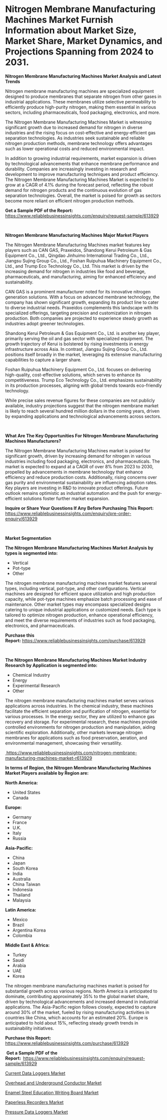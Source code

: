 <p><h1>Nitrogen Membrane Manufacturing Machines Market Furnish Information about Market Size, Market Share, Market Dynamics, and Projections Spanning from 2024 to 2031.</h1></p><p><strong>Nitrogen Membrane Manufacturing Machines Market Analysis and Latest Trends</strong></p>
<p><p>Nitrogen membrane manufacturing machines are specialized equipment designed to produce membranes that separate nitrogen from other gases in industrial applications. These membranes utilize selective permeability to efficiently produce high-purity nitrogen, making them essential in various sectors, including pharmaceuticals, food packaging, electronics, and more. </p><p>The Nitrogen Membrane Manufacturing Machines Market is witnessing significant growth due to increased demand for nitrogen in diverse industries and the rising focus on cost-effective and energy-efficient gas separation technologies. As industries seek sustainable and reliable nitrogen production methods, membrane technology offers advantages such as lower operational costs and reduced environmental impact.</p><p>In addition to growing industrial requirements, market expansion is driven by technological advancements that enhance membrane performance and durability. Companies are increasingly investing in research and development to improve manufacturing techniques and product efficiency. The Nitrogen Membrane Manufacturing Machines Market is expected to grow at a CAGR of 4.1% during the forecast period, reflecting the robust demand for nitrogen products and the continuous evolution of gas separation technologies. Overall, the market is poised for growth as sectors become more reliant on efficient nitrogen production methods.</p></p>
<p><strong>Get a Sample PDF of the Report:&nbsp;</strong> <a href="https://www.reliablebusinessinsights.com/enquiry/request-sample/613929?utm_campaign=60&utm_medium=2&utm_source=Github&utm_content=ia&utm_term=03102024&utm_id=nitrogen-membrane-manufacturing-machines">https://www.reliablebusinessinsights.com/enquiry/request-sample/613929</a></p>
<p>&nbsp;</p>
<p><strong>Nitrogen Membrane Manufacturing Machines Major Market Players</strong></p>
<p><p>The Nitrogen Membrane Manufacturing Machines market features key players such as CAN GAS, Praxeidos, Shandong Kerui Petroleum & Gas Equipment Co., Ltd., Qingdao Jinhuimo International Trading Co., Ltd., Jiangsu Sujing Group Co., Ltd., Foshan Ruipuhua Machinery Equipment Co., Ltd., and Trump Eco Technology Co., Ltd. This market is driven by the increasing demand for nitrogen in industries like food and beverage, pharmaceuticals, and manufacturing, aiming for enhanced efficiency and sustainability.</p><p>CAN GAS is a prominent manufacturer noted for its innovative nitrogen generation solutions. With a focus on advanced membrane technology, the company has shown significant growth, expanding its product line to cater to diverse industrial needs. Praxeidos complements this landscape with its specialized offerings, targeting precision and customization in nitrogen production. Both companies are projected to experience steady growth as industries adopt greener technologies.</p><p>Shandong Kerui Petroleum & Gas Equipment Co., Ltd. is another key player, primarily serving the oil and gas sector with specialized equipment. The growth trajectory of Kerui is bolstered by rising investments in energy infrastructure across Asia. In contrast, Jiangsu Sujing Group Co., Ltd. positions itself broadly in the market, leveraging its extensive manufacturing capabilities to capture a larger share. </p><p>Foshan Ruipuhua Machinery Equipment Co., Ltd. focuses on delivering high-quality, cost-effective solutions, which serves to enhance its competitiveness. Trump Eco Technology Co., Ltd. emphasizes sustainability in its production processes, aligning with global trends towards eco-friendly technology.</p><p>While precise sales revenue figures for these companies are not publicly available, industry projections suggest that the nitrogen membrane market is likely to reach several hundred million dollars in the coming years, driven by expanding applications and technological advancements across sectors.</p></p>
<p>&nbsp;</p>
<p><strong>What Are The Key Opportunities For Nitrogen Membrane Manufacturing Machines Manufacturers?</strong></p>
<p><p>The Nitrogen Membrane Manufacturing Machines market is poised for significant growth, driven by increasing demand for nitrogen in various industries including food packaging, electronics, and pharmaceuticals. The market is expected to expand at a CAGR of over 8% from 2023 to 2030, propelled by advancements in membrane technology that enhance efficiency and reduce production costs. Additionally, rising concerns over gas purity and environmental sustainability are influencing adoption rates. Key players are investing in R&D to innovate product offerings. Future outlook remains optimistic as industrial automation and the push for energy-efficient solutions foster further market expansion.</p></p>
<p><strong>Inquire or Share Your Questions If Any Before Purchasing This Report:</strong> <a href="https://www.reliablebusinessinsights.com/enquiry/pre-order-enquiry/613929?utm_campaign=60&utm_medium=2&utm_source=Github&utm_content=ia&utm_term=03102024&utm_id=nitrogen-membrane-manufacturing-machines">https://www.reliablebusinessinsights.com/enquiry/pre-order-enquiry/613929</a></p>
<p>&nbsp;</p>
<p><strong>Market Segmentation</strong></p>
<p><strong>The Nitrogen Membrane Manufacturing Machines Market Analysis by types is segmented into:</strong></p>
<p><ul><li>Vertical</li><li>Pot-type</li><li>Other</li></ul></p>
<p><p>The nitrogen membrane manufacturing machines market features several types, including vertical, pot-type, and other configurations. Vertical machines are designed for efficient space utilization and high production capacity, while pot-type machines emphasize batch processing and ease of maintenance. Other market types may encompass specialized designs catering to unique industrial applications or customized needs. Each type is tailored to optimize nitrogen production, enhance operational efficiency, and meet the diverse requirements of industries such as food packaging, electronics, and pharmaceuticals.</p></p>
<p><strong>Purchase this Report:&nbsp;</strong><a href="https://www.reliablebusinessinsights.com/purchase/613929?utm_campaign=60&utm_medium=2&utm_source=Github&utm_content=ia&utm_term=03102024&utm_id=nitrogen-membrane-manufacturing-machines">https://www.reliablebusinessinsights.com/purchase/613929</a></p>
<p>&nbsp;</p>
<p><strong>The Nitrogen Membrane Manufacturing Machines Market Industry Research by Application is segmented into:</strong></p>
<p><ul><li>Chemical Industry</li><li>Energy</li><li>Experimental Research</li><li>Other</li></ul></p>
<p><p>The nitrogen membrane manufacturing machines market serves various applications across industries. In the chemical industry, these machines facilitate the efficient separation and purification of nitrogen, essential for various processes. In the energy sector, they are utilized to enhance gas recovery and storage. For experimental research, these machines provide controlled environments for nitrogen production and manipulation, aiding scientific exploration. Additionally, other markets leverage nitrogen membranes for applications such as food preservation, aeration, and environmental management, showcasing their versatility.</p></p>
<p><a href="https://www.reliablebusinessinsights.com/nitrogen-membrane-manufacturing-machines-market-r613929?utm_campaign=60&utm_medium=2&utm_source=Github&utm_content=ia&utm_term=03102024&utm_id=nitrogen-membrane-manufacturing-machines">&nbsp;https://www.reliablebusinessinsights.com/nitrogen-membrane-manufacturing-machines-market-r613929</a></p>
<p><strong>In terms of Region, the Nitrogen Membrane Manufacturing Machines Market Players available by Region are:</strong></p>
<p>
    <p> <strong> North America: </strong>
        <ul>
            <li>United States</li>
            <li>Canada</li>
        </ul>
        </p> 
    <p> <strong> Europe: </strong>
        <ul>
            <li>Germany</li>
            <li>France</li>
            <li>U.K.</li>
            <li>Italy</li>
            <li>Russia</li>
        </ul>
        </p> 
    <p> <strong> Asia-Pacific: </strong>
        <ul>
            <li>China</li>
            <li>Japan</li>
            <li>South Korea</li>
            <li>India</li>
            <li>Australia</li>
            <li>China Taiwan</li>
            <li>Indonesia</li>
            <li>Thailand</li>
            <li>Malaysia</li>
        </ul>
        </p> 
    <p> <strong> Latin America: </strong>
        <ul>
            <li>Mexico</li>
            <li>Brazil</li>
            <li>Argentina Korea</li>
            <li>Colombia</li>
        </ul>
        </p> 
    <p> <strong> Middle East & Africa: </strong>
        <ul>
            <li>Turkey</li>
            <li>Saudi</li>
            <li>Arabia</li>
            <li>UAE</li>
            <li>Korea</li>
        </ul>
    </p>
    </p>
<p><p>The nitrogen membrane manufacturing machines market is poised for substantial growth across various regions. North America is anticipated to dominate, contributing approximately 35% to the global market share, driven by technological advancements and increased demand in industrial applications. The Asia-Pacific region follows closely, expected to capture around 30% of the market, fueled by rising manufacturing activities in countries like China, which accounts for an estimated 20%. Europe is anticipated to hold about 15%, reflecting steady growth trends in sustainability initiatives.</p></p>
<p><strong>Purchase this Report: </strong><a href="https://www.reliablebusinessinsights.com/purchase/613929?utm_campaign=60&utm_medium=2&utm_source=Github&utm_content=ia&utm_term=03102024&utm_id=nitrogen-membrane-manufacturing-machines">https://www.reliablebusinessinsights.com/purchase/613929</a></p>
<p>&nbsp;<strong>Get a Sample PDF of the Report:&nbsp;&nbsp;</strong><a href="https://www.reliablebusinessinsights.com/enquiry/request-sample/613929?utm_campaign=60&utm_medium=2&utm_source=Github&utm_content=ia&utm_term=03102024&utm_id=nitrogen-membrane-manufacturing-machines">https://www.reliablebusinessinsights.com/enquiry/request-sample/613929</a></p>
<p><strong></strong></p>
<p><p><a href="https://www.linkedin.com/pulse/insights-current-data-loggers-market-share-competitive-b8kde?trackingId=FmYJozoATySHY25xt%2BQo7w%3D%3D&utm_campaign=60&utm_medium=2&utm_source=Github&utm_content=ia&utm_term=03102024&utm_id=nitrogen-membrane-manufacturing-machines">Current Data Loggers Market</a></p><p><a href="https://github.com/MarilynDouglas476/Market-Research-Report-List-1/blob/main/overhead-and-underground-conductor-market.md?utm_campaign=60&utm_medium=2&utm_source=Github&utm_content=ia&utm_term=03102024&utm_id=nitrogen-membrane-manufacturing-machines">Overhead and Underground Conductor Market</a></p><p><a href="https://github.com/FahadAhmed223/Market-Research-Report-List-1/blob/main/enamel-steel-education-writing-board-market.md?utm_campaign=60&utm_medium=2&utm_source=Github&utm_content=ia&utm_term=03102024&utm_id=nitrogen-membrane-manufacturing-machines">Enamel Steel Education Writing Board Market</a></p><p><a href="https://www.linkedin.com/pulse/global-paperless-recorders-market-trends-forecasts-strategic-jstqe?trackingId=OIdSh5X7SgOz5ZGShWjXDw%3D%3D&utm_campaign=60&utm_medium=2&utm_source=Github&utm_content=ia&utm_term=03102024&utm_id=nitrogen-membrane-manufacturing-machines">Paperless Recorders Market</a></p><p><a href="https://www.linkedin.com/pulse/navigating-pressure-data-loggers-market-expert-analysis-0k0fe?trackingId=GcnmFidzT1%2BYBTDtLEuMhw%3D%3D&utm_campaign=60&utm_medium=2&utm_source=Github&utm_content=ia&utm_term=03102024&utm_id=nitrogen-membrane-manufacturing-machines">Pressure Data Loggers Market</a></p></p>